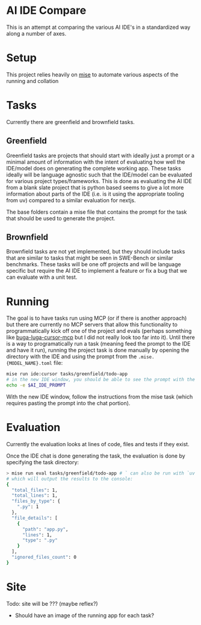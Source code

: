 # AI IDE Compare

This is an attempt at comparing the various AI IDE's in a standardized way along a number of axes.

# Setup

This project relies heavily on [mise](https://github.com/jdx/mise) to automate various aspects of the running and collation

# Tasks

Currently there are greenfield and brownfield tasks.

## Greenfield

Greenfield tasks are projects that should start with ideally just a prompt or a minimal amount of information with the intent of evaluating how well the IDE/model does on generating the complete working app. These tasks ideally will be language agnostic such that the IDE/model can be evaluated for various project types/frameworks. This is done as evaluating the AI IDE from a blank slate project that is python based seems to give a lot more information about parts of the IDE (i.e. is it using the appropriate tooling from uv) compared to a similar evaluation for nextjs.

The base folders contain a mise file that contains the prompt for the task that should be used to generate the project.

## Brownfield

Brownfield tasks are not yet implemented, but they should include tasks that are similar to tasks that might be seen in SWE-Bench or similar benchmarks. These tasks will be one off projects and will be language specific but require the AI IDE to implement a feature or fix a bug that we can evaluate with a unit test.

# Running

The goal is to have tasks run using MCP (or if there is another approach) but there are currently no MCP servers that allow this functionality to programmatically kick off one of the project and evals (perhaps something like [buga-luga-cursor-mcp](https://opentools.com/registry/buga-luga-cursor-mcp) but I did not really look too far into it).
Until there is a way to programatically run a task (meaning feed the prompt to the IDE and have it run), running the project task is done manually by opening the directory with the IDE and using the prompt from the `.mise.{MODEL_NAME}.toml` file:

```bash
mise run ide:cursor tasks/greenfield/todo-app
# in the new IDE window, you should be able to see the prompt with the following command:
echo -e $AI_IDE_PROMPT
```

With the new IDE window, follow the instructions from the mise task (which requires pasting the prompt into the chat portion).

# Evaluation

Currently the evaluation looks at lines of code, files and tests if they exist.

Once the IDE chat is done generating the task, the evaluation is done by specifying the task directory:

<!-- can be run with ` -->

```bash
> mise run eval tasks/greenfield/todo-app # ` can also be run with `uv run ai-ide-compare tasks/greenfield/todo-app`
# which will output the results to the console:
{
  "total_files": 1,
  "total_lines": 1,
  "files_by_type": {
    ".py": 1
  },
  "file_details": [
    {
      "path": "app.py",
      "lines": 1,
      "type": ".py"
    }
  ],
  "ignored_files_count": 0
}
```

# Site

Todo: site will be ??? (maybe reflex?)

- Should have an image of the running app for each task?
